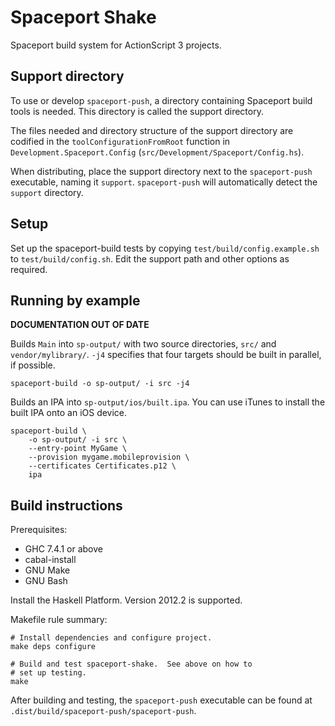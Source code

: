 Spaceport Shake
===============

Spaceport build system for ActionScript 3 projects.

Support directory
-----------------

To use or develop `spaceport-push`, a directory containing
Spaceport build tools is needed.  This directory is called
the support directory.

The files needed and directory structure of the support
directory are codified in the `toolConfigurationFromRoot`
function in `Development.Spaceport.Config`
(`src/Development/Spaceport/Config.hs`).

When distributing, place the support directory next to the
`spaceport-push` executable, naming it `support`.
`spaceport-push` will automatically detect the `support`
directory.

Setup
-----

Set up the spaceport-build tests by copying
`test/build/config.example.sh` to `test/build/config.sh`.
Edit the support path and other options as required.

Running by example
------------------

**DOCUMENTATION OUT OF DATE**

Builds `Main` into `sp-output/` with two source directories,
`src/` and `vendor/mylibrary/`.  `-j4` specifies that four
targets should be built in parallel, if possible.

    spaceport-build -o sp-output/ -i src -j4

Builds an IPA into `sp-output/ios/built.ipa`.  You can use
iTunes to install the built IPA onto an iOS device.

    spaceport-build \
        -o sp-output/ -i src \
        --entry-point MyGame \
        --provision mygame.mobileprovision \
        --certificates Certificates.p12 \
        ipa

Build instructions
------------------

Prerequisites:

 * GHC 7.4.1 or above
 * cabal-install
 * GNU Make
 * GNU Bash

Install the Haskell Platform. Version 2012.2 is supported.

Makefile rule summary:

    # Install dependencies and configure project.
    make deps configure

    # Build and test spaceport-shake.  See above on how to
    # set up testing.
    make

After building and testing, the `spaceport-push` executable
can be found at `.dist/build/spaceport-push/spaceport-push`.

